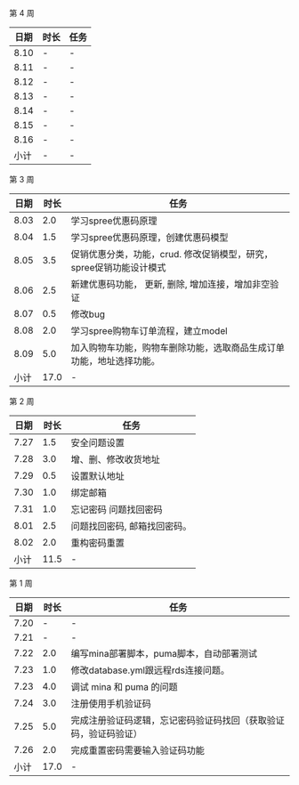 第 4 周

日期 | 时长 | 任务
---- | ---- | ----
8.10 | -  | -
8.11 | - | -
8.12 | - | -
8.13 | - | -
8.14 | - | -
8.15 | - | -
8.16 | - | -
小计  | - | -

第 3 周

日期 | 时长 | 任务
---- | ---- | ----
8.03 | 2.0 | 学习spree优惠码原理
8.04 | 1.5 | 学习spree优惠码原理，创建优惠码模型
8.05 | 3.5 | 促销优惠分类，功能，crud. 修改促销模型，研究，spree促销功能设计模式
8.06 | 2.5 | 新建优惠码功能， 更新, 删除, 增加连接，增加非空验证
8.07 | 0.5 | 修改bug
8.08 | 2.0 | 学习spree购物车订单流程，建立model
8.09 | 5.0 | 加入购物车功能，购物车删除功能，选取商品生成订单功能，地址选择功能。
小计 | 17.0 | -

第 2 周

日期 | 时长 | 任务
---- | ---- | ----
7.27 | 1.5 | 安全问题设置
7.28 | 3.0 |  增、删、修改收货地址
7.29 | 0.5 | 设置默认地址
7.30 | 1.0 |  绑定邮箱
7.31 | 1.0 | 忘记密码 问题找回密码
8.01 | 2.5 |  问题找回密码, 邮箱找回密码。
8.02 | 2.0 | 重构密码重置
小计 | 11.5 | -

第 1 周

日期 | 时长 | 任务
---- | ---- | ----
7.20 | - | -
7.21 | - | -
7.22 | 2.0 | 编写mina部署脚本，puma脚本，自动部署测试
7.23 | 1.0 | 修改database.yml跟远程rds连接问题。
7.23 | 4.0 | 调试 mina 和 puma 的问题
7.24 | 3.0 | 注册使用手机验证码
7.25 | 5.0 | 完成注册验证码逻辑，忘记密码验证码找回（获取验证码，验证码验证）
7.26 | 2.0 | 完成重置密码需要输入验证码功能
小计 | 17.0 | -
